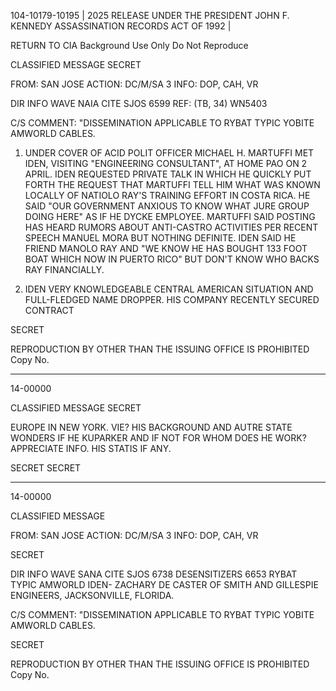 104-10179-10195 | 2025 RELEASE UNDER THE PRESIDENT JOHN F. KENNEDY ASSASSINATION RECORDS ACT OF 1992 |

RETURN TO CIA
Background Use Only
Do Not Reproduce

CLASSIFIED MESSAGE
SECRET

FROM: SAN JOSE
ACTION: DC/M/SA 3
INFO: DOP, CAH, VR

DIR INFO WAVE NAIA CITE SJOS 6599
REF: (TB, 34)
WN5403

C/S COMMENT: "DISSEMINATION APPLICABLE TO RYBAT TYPIC YOBITE AMWORLD CABLES.

1. UNDER COVER OF ACID POLIT OFFICER MICHAEL H. MARTUFFI
MET IDEN, VISITING "ENGINEERING CONSULTANT", AT HOME PAO ON
2 APRIL. IDEN REQUESTED PRIVATE TALK IN WHICH HE QUICKLY PUT
FORTH THE REQUEST THAT MARTUFFI TELL HIM WHAT WAS KNOWN LOCALLY
OF NATIOLO RAY'S TRAINING EFFORT IN COSTA RICA. HE SAID "OUR GOVERNMENT
ANXIOUS TO KNOW WHAT JURE GROUP DOING HERE" AS IF HE
DYCKE EMPLOYEE.
MARTUFFI SAID POSTING HAS HEARD RUMORS ABOUT
ANTI-CASTRO ACTIVITIES PER RECENT SPEECH MANUEL MORA BUT NOTHING
DEFINITE. IDEN SAID HE FRIEND MANOLO RAY AND "WE KNOW HE HAS
BOUGHT 133 FOOT BOAT WHICH NOW IN PUERTO RICO" BUT DON'T KNOW
WHO BACKS RAY FINANCIALLY.

2. IDEN VERY KNOWLEDGEABLE CENTRAL AMERICAN SITUATION AND
FULL-FLEDGED NAME DROPPER. HIS COMPANY RECENTLY SECURED CONTRACT

SECRET

REPRODUCTION BY OTHER THAN THE ISSUING OFFICE IS PROHIBITED Copy No.

---

14-00000

CLASSIFIED MESSAGE
SECRET

EUROPE IN NEW YORK. VIE? HIS BACKGROUND AND AUTRE STATE
WONDERS IF HE KUPARKER AND IF NOT FOR WHOM DOES HE WORK?
APPRECIATE INFO. HIS STATIS IF ANY.

SECRET
SECRET

---

14-00000

CLASSIFIED MESSAGE

FROM: SAN JOSE
ACTION: DC/M/SA 3
INFO: DOP, CAH, VR

SECRET

DIR INFO WAVE SANA CITE SJOS 6738
DESENSITIZERS 6653
RYBAT TYPIC AMWORLD
IDEN- ZACHARY DE CASTER OF SMITH AND GILLESPIE ENGINEERS,
JACKSONVILLE, FLORIDA.

C/S COMMENT: "DISSEMINATION APPLICABLE TO RYBAT TYPIC YOBITE AMWORLD
CABLES.

SECRET

REPRODUCTION BY OTHER THAN THE ISSUING OFFICE IS PROHIBITED Copy No.
